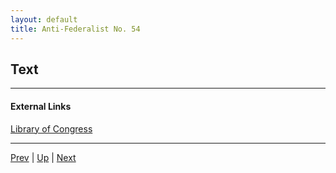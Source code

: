 ```yaml
---
layout: default
title: Anti-Federalist No. 54
---
```


## Text

---
#### External Links
[Library of Congress]()

---

[Prev](53.md) | [Up](README.md) | [Next](55.md)
